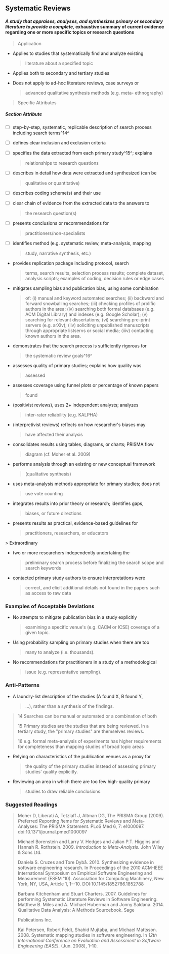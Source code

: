 ## Systematic Reviews

#### *A study that appraises, analyses, and synthesizes primary or secondary literature to provide a complete,* exhaustive summary of current evidence regarding one or more specific topics or research questions

> Application

-   Applies to studies that systematically find and analyze existing
    > literature about a specified topic

-   Applies both to secondary and tertiary studies

-   Does not apply to ad-hoc literature reviews, case surveys or
    > advanced qualitative synthesis methods (e.g. meta- ethnography)

> Specific Attributes

##### Section Attribute
<standard name="Systematic Reviews">
<checklist name="Essential">

- [ ] step-by-step, systematic, replicable description of search process including search terms^14^

- [ ] defines clear inclusion and exclusion criteria

- [ ]  specifies the data extracted from each primary study^15^; explains
    > relationships to research questions

- [ ] describes in detail how data were extracted and synthesized (can be
    > qualitative or quantitative)

- [ ]  describes coding scheme(s) and their use

- [ ]  clear chain of evidence from the extracted data to the answers to
    > the research question(s)

- [ ]  presents conclusions or recommendations for
    > practitioners/non-specialists

- [ ]  identifies method (e.g. systematic review, meta-analysis, mapping
    > study, narrative synthesis, etc.)
</checklist>

<checklist name="Desirable">

- provides replication package including protocol, search
	> terms, search results, selection process results; complete dataset,
	> analysis scripts; examples of coding, decision rules or edge cases

-   mitigates sampling bias and publication bias, using some combination
    > of: (i) manual and keyword automated searches; (ii) backward and
    > forward snowballing searches; (iii) checking profiles of prolific
    > authors in the area; (iv) searching both formal databases (e.g.
    > ACM Digital Library) and indexes (e.g. Google Scholar); (v)
    > searching for relevant dissertations; (vi) searching pre-print
    > servers (e.g. arXiv); (iiv) soliciting unpublished manuscripts
    > through appropriate listservs or social media; (iiiv) contacting
    > known authors in the area.

-   demonstrates that the search process is sufficiently rigorous for
    > the systematic review goals^16^

-   assesses quality of primary studies; explains how quality was
    > assessed

-   assesses coverage using funnel plots or percentage of known papers
    > found

-   (positivist reviews), uses 2+ independent analysts; analyzes
    > inter-rater reliability (e.g. KALPHA)

-   (interpretivist reviews) reflects on how researcher's biases may
    > have affected their analysis

-   consolidates results using tables, diagrams, or charts; PRISMA flow
    > diagram (cf. Moher et al. 2009)

-   performs analysis through an existing or new conceptual framework
    > (qualitative synthesis)

-   uses meta-analysis methods appropriate for primary studies; does not
    > use vote counting

-   integrates results into prior theory or research; identifies gaps,
    > biases, or future directions

-   presents results as practical, evidence-based guidelines for
    > practitioners, researchers, or educators
</checklist>

<checklist name="Extraordinary">
> Extraordinary

- two or more researchers independently undertaking the
	> preliminary search process before finalizing the search scope and
	> search keywords

-   contacted primary study authors to ensure interpretations were
    > correct, and elicit additional details not found in the papers
    > such as access to raw data
</checklist>

</standard>

### Examples of Acceptable Deviations

-   No attempts to mitigate publication bias in a study explicitly
    > examining a specific venue's (e.g. CACM or ICSE) coverage of a
    > given topic.

-   Using probability sampling on primary studies when there are too
    > many to analyze (i.e. thousands).

-   No recommendations for practitioners in a study of a methodological
    > issue (e.g. representative sampling).

### Anti-Patterns

-   A laundry-list description of the studies (A found X, B found Y,
    > ...), rather than a synthesis of the findings.

> 14 Searches can be manual or automated or a combination of both
>
> 15 Primary studies are the studies that are being reviewed. In a
> tertiary study, the "primary studies" are themselves reviews.
>
> 16 e.g. formal meta-analysis of experiments has higher requirements
> for completeness than mapping studies of broad topic areas

-   Relying on characteristics of the publication venues as a proxy for
    > the quality of the primary studies instead of assessing primary
    > studies' quality explicitly.

-   Reviewing an area in which there are too few high-quality primary
    > studies to draw reliable conclusions.

### Suggested Readings

> Moher D, Liberati A, Tetzlaff J, Altman DG, The PRISMA Group (2009).
> *P*referred *R*eporting *I*tems for *S*ystematic Reviews and *M*eta-
> *A*nalyses: The PRISMA Statement. PLoS Med 6, 7: e1000097.
> doi:10.1371/journal.pmed1000097
>
> Michael Borenstein and Larry V. Hedges and Julian P.T. Higgins and
> Hannah R. Rothstein. 2009. *Introduction to Meta-Analysis.* John Wiley
> & Sons Ltd.
>
> Daniela S. Cruzes and Tore Dybå. 2010. Synthesizing evidence in
> software engineering research. In Proceedings of the 2010 ACM-IEEE
> International Symposium on Empirical Software Engineering and
> Measurement (ESEM '10). Association for Computing Machinery, New York,
> NY, USA, Article 1, 1--10. DOI:10.1145/1852786.1852788
>
> Barbara Kitchenham and Stuart Charters. 2007. Guidelines for
> performing Systematic Literature Reviews in Software Engineering.
> Matthew B. Miles and A. Michael Huberman and Jonny Saldana. 2014.
> Qualitative Data Analysis: A Methods Sourcebook. Sage
>
> Publications Inc.
>
> Kai Petersen, Robert Feldt, Shahid Mujtaba, and Michael Mattsson.
> 2008. Systematic mapping studies in software engineering. In *12th
> International Conference on Evaluation and Assessment in Software
> Engineering (EASE).* (Jun. 2008), 1-10.